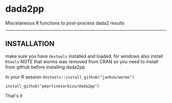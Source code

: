 # dada2pp
Miscelaneous R functions to post-process dada2 results
_________________________________________________________________________________________________

## INSTALLATION
make sure you have ```devtools``` installed and loaded, for windows also install ```Rtools```
NOTE that worms was removed from CRAN so you need to install from github before installing dada2pp

In your R session
```devtools::install_github("janhoo/worms")```


```install_github("pmartinezarbizu/dada2pp")```

That's it
